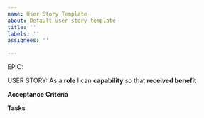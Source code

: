 ```yaml
---
name: User Story Template
about: Default user story template
title: ''
labels: ''
assignees: ''

---
```


EPIC: <epic>

USER STORY: As a **role** I can **capability** so that **received benefit**

**Acceptance Criteria**

**Tasks**
